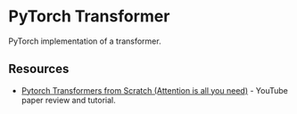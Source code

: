 # PyTorch Transformer

PyTorch implementation of a transformer.

## Resources
- [Pytorch Transformers from Scratch (Attention is all you need)](https://www.youtube.com/watch?v=U0s0f995w14) - YouTube paper review and tutorial.